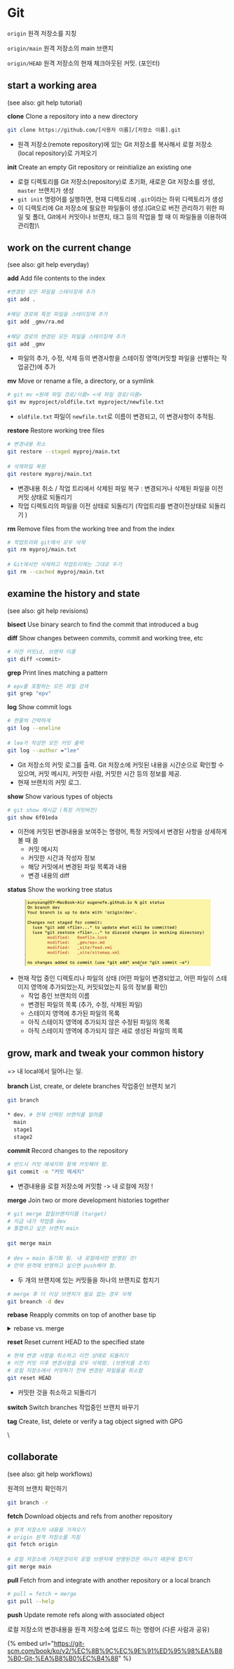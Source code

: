 # Git

`origin` 원격 저장소를 지칭

`origin/main` 원격 저장소의 main 브랜치&#x20;

`origin/HEAD` 원격 저장소의 현재 체크아웃된 커밋. (포인터)



## start a working area&#x20;

(see also: git help tutorial)

&#x20;  **clone**     Clone a repository into a new directory&#x20;

```bash
git clone https://github.com/[사용자 이름]/[저장소 이름].git
```

* 원격 저장소(remote repository)에 있는 Git 저장소를 복사해서 로컬 저장소(local repository)로 가져오기&#x20;



&#x20;  **init**      Create an empty Git repository or reinitialize an existing one

* 로컬 디렉토리를 Git 저장소(repository)로 초기화, 새로운 Git 저장소를 생성,  `master` 브랜치가 생성
* `git init` 명령어를 실행하면, 현재 디렉토리에 `.git`이라는 하위 디렉토리가 생성
* &#x20;이 디렉토리에 Git 저장소에 필요한 파일들이 생성.(Git으로 버전 관리하기 위한 파일 및 폴더, Git에서 커밋이나 브랜치, 태그 등의 작업을 할 때 이 파일들을 이용하여 관리함)\




## work on the current change&#x20;

(see also: git help everyday)

&#x20;  **add**       Add file contents to the index

```bash
#변경된 모든 파일을 스테이징에 추가
git add .

#해당 경로에 특정 파일을 스테이징에 추가
git add _gmv/ra.md 

#해당 경로의 변경된 모든 파일을 스테이징에 추가
git add _gmv
```

* 파일의 추가, 수정, 삭제 등의 변경사항을 스테이징 영역(커밋할 파일을 선별하는 작업공간)에 추가



&#x20;  **mv**        Move or rename a file, a directory, or a symlink

```bash
# git mv <원래 파일 경로/이름> <새 파일 경로/이름>
git mv myproject/oldfile.txt myproject/newfile.txt
```

* `oldfile.txt` 파일이 `newfile.txt`로 이름이 변경되고, 이 변경사항이 추적됨.&#x20;



&#x20;  **restore**   Restore working tree files

```bash
# 변경내용 취소 
git restore --staged myproj/main.txt 

# 삭제파일 복원
git restore myproj/main.txt 
```

* 변경내용 취소 / 작업 트리에서 삭제된 파일 복구 : 변경되거나 삭제된 파일을 이전 커밋 상태로 되돌리기&#x20;
* 작업 디렉토리의 파일을 이전 상태로 되돌리기 (작업트리를 변경이전상태로 되돌리기 )



&#x20;  **rm**        Remove files from the working tree and from the index

```bash
# 작업트리와 git에서 모두 삭제 
git rm myproj/main.txt 

# Git에서만 삭제하고 작업트리에는 그대로 두기 
git rm --cached myproj/main.txt 
```



## examine the history and state&#x20;

(see also: git help revisions)

&#x20;  **bisect**    Use binary search to find the commit that introduced a bug&#x20;



&#x20;  **diff**      Show changes between commits, commit and working tree, etc

```bash
# 이전 커밋id, 브랜치 이름 
git diff <commit> 
```



&#x20;  **grep**      Print lines matching a pattern

```bash
# epv를 포함하는 모든 파일 검색 
git grep "epv" 
```



&#x20;  **log**       Show commit logs

```bash
# 한줄씩 간략하게 
git log --oneline 

# lee가 작성한 모든 커밋 출력 
git log --author ="lee" 
```

* Git 저장소의 커밋 로그를 출력. Git 저장소에 커밋된 내용을 시간순으로 확인할 수 있으며, 커밋 메시지, 커밋한 사람, 커밋한 시간 등의 정보를 제공.
* 현재 브랜치의 커밋 로그.&#x20;



&#x20;  **show**      Show various types of objects

```bash
# git show 해시값 (특정 커밋버전)
git show 6f01eda  
```

* 이전에 커밋된 변경내용을 보여주는 명령어, 특정 커밋에서 변경된 사항을 상세하게 볼 때 씀&#x20;
  * 커밋 메시지
  * 커밋한 시간과 작성자 정보
  * 해당 커밋에서 변경된 파일 목록과 내용
  * 변경 내용의 diff



&#x20;  **status**    Show the working tree status

<figure><img src="../../.gitbook/assets/image (29).png" alt=""><figcaption></figcaption></figure>

* 현재 작업 중인 디렉토리나 파일의 상태 (어떤 파일이 변경되었고, 어떤 파일이 스테이지 영역에 추가되었는지, 커밋되었는지 등의 정보를 확인)
  * 작업 중인 브랜치의 이름
  * 변경된 파일의 목록 (추가, 수정, 삭제된 파일)
  * 스테이지 영역에 추가된 파일의 목록
  * 아직 스테이지 영역에 추가되지 않은 수정된 파일의 목록
  * 아직 스테이지 영역에 추가되지 않은 새로 생성된 파일의 목록



## grow, mark and tweak your common history

\=> 내 local에서 일어나는 일.&#x20;

&#x20;  **branch**    List, create, or delete branches 작업중인 브랜치 보기&#x20;

```bash
git branch

* dev. # 현재 선택된 브랜치를 알려줌 
  main
  stage1
  stage2
```



&#x20;  **commit**    Record changes to the repository&#x20;

```bash
# 반드시 커밋 메세지와 함께 커밋해야 함. 
git commit -m "커밋 메세지"
```

* 변경내용을 로컬 저장소에 커밋함 -> 내 로컬에 저장 !



&#x20;  **merge**     Join two or more development histories together

```bash
# git merge 합칠브랜치이름 (target)
# 지금 내가 작업중 dev 
# 통합하고 싶은 브랜치 main 
 
git merge main

# dev = main 동기화 됨. 내 로컬에서만 반영된 것! 
# 만약 원격에 반영하고 싶으면 push해야 함. 
```

* 두 개의 브랜치에 있는 커밋들을 하나의 브랜치로 합치기

```bash
# merge 후 더 이상 브랜치가 필요 없는 경우 삭제 
git breanch -d dev  
```



&#x20;  **rebase**    Reapply commits on top of another base tip

<details>

<summary>rebase vs. merge</summary>

`merge`와 `rebase`는 모두 브랜치를 합치는 명령어입니다.

`merge`는 두 개 이상의 브랜치를 하나의 새로운 커밋으로 합치는 방법입니다. `merge`를 실행하면 브랜치의 모든 변경 사항이 포함된 새로운 커밋이 생성됩니다. 이 새로운 커밋은 두 개 이상의 부모 커밋을 가지고 있으며, 모든 부모 커밋의 변경 내용이 포함되어 있습니다. 따라서 기존의 브랜치들은 변경되지 않습니다.

`rebase`는 다른 브랜치의 변경 사항을 현재 브랜치에 적용하는 방법입니다. `rebase`를 실행하면 현재 브랜치가 선택한 브랜치의 최신 커밋에 기반하여 재작성됩니다. 이렇게 재작성된 커밋은 새로운 커밋으로 취급됩니다. 따라서 브랜치의 커밋 히스토리가 변경될 수 있습니다.

따라서 `merge`는 브랜치를 합치는 가장 간단한 방법이고, `rebase`는 브랜치를 깨끗하게 유지하면서 변경 사항을 적용하는 방법입니다.

</details>



&#x20;  **reset**     Reset current HEAD to the specified state

```bash
# 현재 변경 사항을 취소하고 이전 상태로 되돌리기 
# 이전 커밋 이후 변경사항을 모두 삭제함. (브랜치를 조작) 
# 로컬 저장소에서 커밋하기 전에 변경된 파일들을 취소함 
git reset HEAD 
```

* 커밋한 것을 취소하고 되돌리기&#x20;



&#x20;  **switch**    Switch branches 작업중인 브랜치 바꾸기&#x20;

&#x20;  **tag**       Create, list, delete or verify a tag object signed with GPG

\




## collaborate&#x20;

(see also: git help workflows)

원격의 브랜치 확인하기&#x20;

```bash
git branch -r 
```



&#x20;  **fetch**     Download objects and refs from another repository

```bash
# 원격 저장소의 내용을 가져오기 
# origin 원격 저장소를 지칭 
git fetch origin 

# 로컬 저장소에 가져온것이지 로컬 브랜치에 반영된것은 아니기 때문에 합치기  
git merge main
```

&#x20;  **pull**      Fetch from and integrate with another repository or a local branch

```bash
# pull = fetch + merge  
git pull --help
```



&#x20;  **push**      Update remote refs along with associated object

로컬 저장소의 변경내용을 원격 저장소에 업로드 하는 명령어 (다른 사람과 공유)





{% embed url="https://git-scm.com/book/ko/v2/%EC%8B%9C%EC%9E%91%ED%95%98%EA%B8%B0-Git-%EA%B8%B0%EC%B4%88" %}
